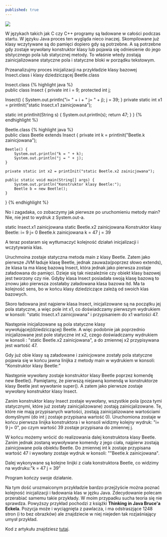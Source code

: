 ```yaml
---
published: true
---
```

![]({{site.baseurl}}/images/thinking-in-java.jpg)

W językach takich jak C czy C++ programy są ładowane w całości podczas startu. W języku Java proces ten wygląda nieco inaczej. Skompilowane już klasy wczytywane są do pamięci dopiero gdy są potrzebne. A są potrzebne gdy zostaje wywołany konstruktor klasy lub pojawia się odniesienie do jego ststycznego pola lub statycznej metody. To właśnie wtedy zostają zainicjalizowane statyczne pola i statyczne bloki w porządku tekstowym.

Przeanalizujmy proces inicjalizacji na przykładzie klasy bazowej Insect.class i klasy dziedziczącej Beetle.class

Insect.class
{% highlight java %}  
public class Insect {
  private int i = 9;
  protected int j;
  
  Insect() {
      System.out.println("i= " + i + " j= " + j);
      j = 39;
  }
  private static int x1 = printInit("static Insect.x1 zainicjowana");
  
  static int printInit(String s) {
      System.out.println(s);
      return 47;
  }
}
{% endhighlight %}  

Beetle.class
{% highlight java %}  
public class Beetle extends Insect {
    private int k = printInit("Beetle.k zainicjowana");

    Beetle() {
        System.out.println("k = " + k);
        System.out.println("j = " + j);
    }

    private static int x2 = printInit("static Beetle.x2 zainicjowana");

    public static void main(String[] args) {
        System.out.println("Konstruktor klasy Beetle:");
        Beetle b = new Beetle();
    }
}
{% endhighlight %} 

No i zagadaka, co zobaczymy jak pierwsze po uruchomieniu metody main?
Nie, nie jest to wydruk z System.out-a.

static Insect.x1 zainicjowana
static Beetle.x2 zainicjowana
Konstruktor klasy Beetle:
i= 9 j= 0
Beetle.k zainicjowana
k = 47
j = 39


A teraz postaram się wytłumaczyć kolejność działań inicjalizacji i wczytywania klas.

Uruchmoina zostaje statyczna metoda main z klasy Beetle. Zatem jako pierwsze JVM ładuje klasę Beetle, jednak zauważa(poprzez słowo extends), że klasa ta ma klasę bazową Insect, która jednak jako pierwsza zostaje załadowana do pamięci. Dzieje się tak niezależnie czy obiekt klasy bazowej jest tworzony czy nie. Gdyby klasa Insect posiadała swoją klasę bazową to znowu jako pierwsza zostałaby załadowana klasa bazowa itd. Ma ta kolejność sens, bo w końcu klasy dziedziczące zależą od swoich klas bazowych.

Skoro ładowana jest najpierw klasa Insect, inicjalizowane są na początku jej pola statyczne, a więc pole int x1, co doświadczamy pierwszym wydrukiem w konsoli: "static Insect.x1 zainicjowana" i przypisaniem do x1 wartości 47.

Następnie inicjalizowane są pola statyczne klasy wywołującej(dziedziczącej) Beetle. A więc podobnie jak poprzednio inicjalizowane jest pole statyczne int x2, czego doświadczamy wydrukiem w konsoli : "static Beetle.x2 zainicjowana", a do zmiennej x2 przypisywana jest wartość 47.

Gdy już obie klasy są załadowane i zainicjowane zostały pola statyczne pojawia się w końcu jawna linijka z metody main w wydrukiem w konsoli: "Konstruktor klasy Beetle:"

Następnie wywołany zostaje konstruktor klasy Beetle poprzez komendę new Beetle(). Pamiętamy, że pierwszą niejawną komendą w konstruktorze klasy Beetle jest wywołanie super(). A zatem jako pierwsze zostaje wywołany konstruktor klasy Insect.

Zanim konstruktor klasy Insect zostaje wywołany, wszystkie pola (poza tymi statycznymi, które już zostały zainicjalizowane) zostają zainicjalizowane. Te, które nie mają przypisanych wartości, zostają zainicjalizowane wartościami domyślnymi (do int j zostaje przypisana wartość 0). Uruchomiona zostaje w końcu pierwsza linijka konstruktora i w konsoli widizmy kolejny wydruk: "i= 9 j= 0", po czym wartość 39 zostaje przypisana do zmiennej j.

W końcu możemy wrócić do realizowania dalej konstruktora klasy Beetle. Zanim jednak zostaną wywoływane komendy z jego ciała, najpierw zostają zainicjowane pola obiektu Beetle. Do zmiennej int k zostaje przypisana wartość 47 i wywołany zostaje wydruk w konsoli: ""Beetle.k zainicjowana".

Dalej wykonywane są kolejne linijki z ciała konstruktora Beetle, co widzimy na wydruku:"k = 47
j = 39"

Program kończy swoje działanie.

Na tym dość urozmaiconym przykładzie bardzo przejżyście można poznać kolejność inicjalizacji i ładowania klas w jęzku Java. Zdecydowanie polecam przerabiać samemu takie przykłady. W moim przypadku sucha teoria się nie sprawdza. Powyższy przykład pochodzi z książki **Thinking in Java Bruce'a Eckela**. Pozycja może i wyciągnięta z pawlacza, i ma odstraszjące 1248 stron (i to bez obrazków) ale znajdziecie w niej niejeden tak rozjaśniający umysł przykład.

Kod z artykułu znajdziesz [tutaj](https://github.com/meRybaczek/ClassLoading).





